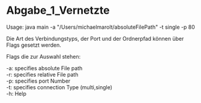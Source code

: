 # Abgabe_1_Vernetzte

Usage:  java main -a "/Users/michaelmarolt/absoluteFilePath" -t single -p 80

Die Art des Verbindungstyps, der Port und der Ordnerpfad können über Flags gesetzt werden. 

Flags die zur Auswahl stehen:

-a: specifies absolute File path  
-r: specifies relative File path  
-p: specifies port Number  
-t: specifies connection Type (multi,single)  
-h: Help  
